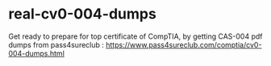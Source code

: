 # real-cv0-004-dumps
Get ready to prepare for top certificate of CompTIA, by getting CAS-004 pdf dumps from pass4sureclub : https://www.pass4sureclub.com/comptia/cv0-004-dumps.html
